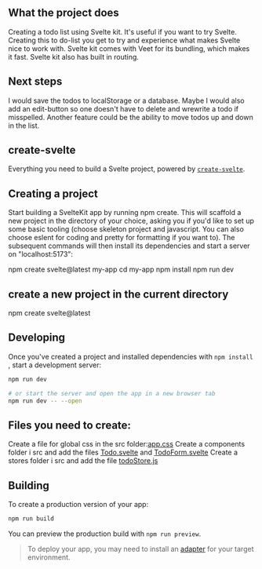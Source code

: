 ## What the project does
Creating a todo list using Svelte kit. 
It's useful if you want to try Svelte. Creating this to do-list you get to try and experience what makes Svelte nice to work with. Svelte kit comes with Veet for its bundling, which makes it fast. Svelte kit also has built in routing. 
## Next steps
I would save the todos to localStorage or a database. Maybe I would also add an edit-button so one doesn't have to delete and wrewrite a todo if misspelled. Another feature could be the ability to move todos up and down in the list. 


## create-svelte

Everything you need to build a Svelte project, powered by [`create-svelte`](https://github.com/sveltejs/kit/tree/master/packages/create-svelte).

## Creating a project
Start building a SvelteKit app by running npm create. This will scaffold a new project in the directory of your choice, asking you if you'd like to set up some basic tooling (choose skeleton project and javascript. You can also choose eslent for coding and pretty for formatting if you want to). 
The subsequent commands will then install its dependencies and start a server on "localhost:5173":

npm create svelte@latest my-app
cd my-app
npm install
npm run dev

## create a new project in the current directory
npm create svelte@latest


## Developing
Once you've created a project and installed dependencies with `npm install` , start a development server:

```bash
npm run dev

# or start the server and open the app in a new browser tab
npm run dev -- --open
```

## Files you need to create:
Create a file for global css in the src folder:[app.css](src\app.css)
Create a components folder i src and add the files [Todo.svelte](C:\Users\jernb\OneDrive\Skrivbord\svelte_test\src\components\Todo.svelte) and [TodoForm.svelte](src\components\TodoForm.svelte)
Create a stores folder i src and add the file [todoStore.js](src\stores\todoStore.js)
    

## Building
To create a production version of your app:
```bash
npm run build
```

You can preview the production build with `npm run preview`.

> To deploy your app, you may need to install an [adapter](https://kit.svelte.dev/docs/adapters) for your target environment.

